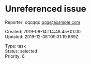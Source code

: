 # Unreferenced issue

Reporter: qqqqqq <qqq@example.com>  

Created: 2019-08-14T14:48:45+01:00  
Updated: 2019-12-06T09:31:19.669Z

Type: task  
Status: selected  
Priority: 6
